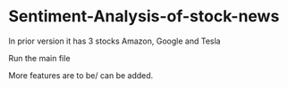 # Sentiment-Analysis-of-stock-news

In prior version it has 3 stocks Amazon, Google and Tesla

Run the main file

More features are to be/ can be added.
